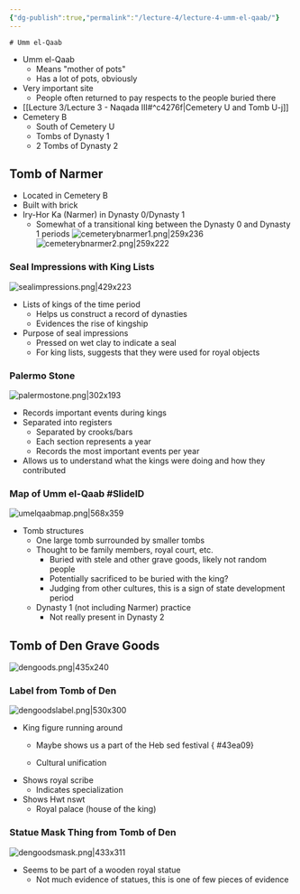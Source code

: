 ```yaml
---
{"dg-publish":true,"permalink":"/lecture-4/lecture-4-umm-el-qaab/"}
---
```


	# Umm el-Qaab
- Umm el-Qaab
	- Means "mother of pots"
	- Has a lot of pots, obviously
- Very important site
	- People often returned to pay respects to the people buried there
- [[Lecture 3/Lecture 3 - Naqada III#^c4276f\|Cemetery U and Tomb U-j]]
- Cemetery B
	- South of Cemetery U
	- Tombs of Dynasty 1
	- 2 Tombs of Dynasty 2
## Tomb of Narmer
- Located in Cemetery B
- Built with brick
- Iry-Hor Ka (Narmer) in Dynasty 0/Dynasty 1
	- Somewhat of a transitional king between the Dynasty 0 and Dynasty 1 periods
![cemeterybnarmer1.png|259x236](/img/user/Images/cemeterybnarmer1.png)
![cemeterybnarmer2.png|259x222](/img/user/Images/cemeterybnarmer2.png)

### Seal Impressions with King Lists
![sealimpressions.png|429x223](/img/user/Images/sealimpressions.png)
- Lists of kings of the time period
	- Helps us construct a record of dynasties
	- Evidences the rise of kingship
- Purpose of seal impressions
	- Pressed on wet clay to indicate a seal
	- For king lists, suggests that they were used for royal objects

### Palermo Stone
![palermostone.png|302x193](/img/user/Images/palermostone.png)
- Records important events during kings
- Separated into registers
	- Separated by crooks/bars
	- Each section represents a year
	- Records the most important events per year
- Allows us to understand what the kings were doing and how they contributed

### Map of Umm el-Qaab #SlideID
![umelqaabmap.png|568x359](/img/user/Images/umelqaabmap.png)
- Tomb structures
	- One large tomb surrounded by smaller tombs
	- Thought to be family members, royal court, etc.
		- Buried with stele and other grave goods, likely not random people
		- Potentially sacrificed to be buried with the king?
		- Judging from other cultures, this is a sign of state development period
	- Dynasty 1 (not including Narmer) practice
		- Not really present in Dynasty 2

## Tomb of Den Grave Goods
![dengoods.png|435x240](/img/user/Images/dengoods.png)

### Label from Tomb of Den
![dengoodslabel.png|530x300](/img/user/Images/dengoodslabel.png)
- King figure running around
	- Maybe shows us a part of the Heb sed festival
{ #43ea09}

	- Cultural unification
- Shows royal scribe
	- Indicates specialization
- Shows Hwt nswt
	- Royal palace (house of the king)

### Statue Mask Thing from Tomb of Den
![dengoodsmask.png|433x311](/img/user/Images/dengoodsmask.png)
- Seems to be part of a wooden royal statue
	- Not much evidence of statues, this is one of few pieces of evidence